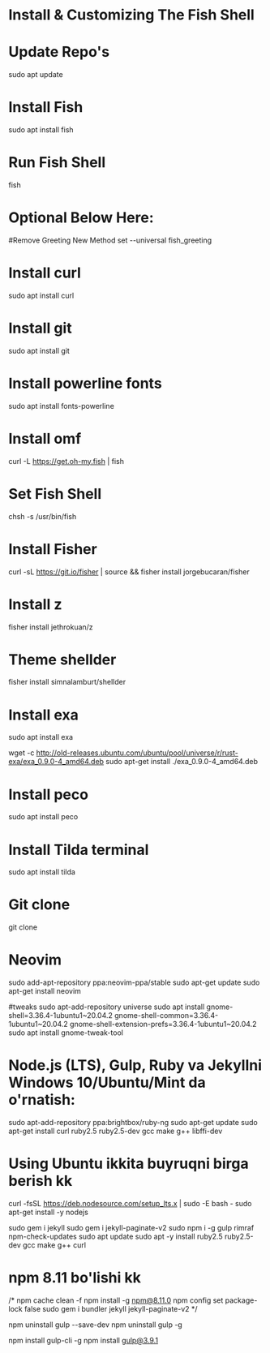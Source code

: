# Install & Customizing The Fish Shell

# Update Repo's
sudo apt update

# Install Fish
sudo apt install fish

# Run Fish Shell
fish

# Optional Below Here:

#Remove Greeting New Method
set --universal fish_greeting

# Install curl
sudo apt install curl

# Install git
sudo apt install git

# Install powerline fonts
sudo apt install fonts-powerline

# Install omf
curl -L https://get.oh-my.fish | fish

# Set Fish Shell
chsh -s /usr/bin/fish

# Install Fisher
curl -sL https://git.io/fisher | source && fisher install jorgebucaran/fisher

# Install z
fisher install jethrokuan/z

# Theme shellder
fisher install simnalamburt/shellder

# Install exa
sudo apt install exa

wget -c http://old-releases.ubuntu.com/ubuntu/pool/universe/r/rust-exa/exa_0.9.0-4_amd64.deb
sudo apt-get install ./exa_0.9.0-4_amd64.deb

# Install peco
sudo apt install peco

# Install Tilda terminal
sudo apt install tilda

# Git clone
git clone 

# Neovim
sudo add-apt-repository ppa:neovim-ppa/stable
sudo apt-get update
sudo apt-get install neovim

#tweaks
sudo apt-add-repository universe
sudo apt install gnome-shell=3.36.4-1ubuntu1~20.04.2 gnome-shell-common=3.36.4-1ubuntu1~20.04.2 gnome-shell-extension-prefs=3.36.4-1ubuntu1~20.04.2
sudo apt install gnome-tweak-tool

# Node.js (LTS), Gulp, Ruby va Jekyllni Windows 10/Ubuntu/Mint da o'rnatish:
sudo apt-add-repository ppa:brightbox/ruby-ng
sudo apt-get update
sudo apt-get install curl ruby2.5 ruby2.5-dev gcc make g++ libffi-dev

# Using Ubuntu ikkita buyruqni birga berish kk
curl -fsSL https://deb.nodesource.com/setup_lts.x | sudo -E bash - 
sudo apt-get install -y nodejs

sudo gem i jekyll
sudo gem i jekyll-paginate-v2
sudo npm i -g gulp rimraf npm-check-updates
sudo apt update
sudo apt -y install ruby2.5 ruby2.5-dev gcc make g++ curl 

# npm 8.11 bo'lishi kk
/*
npm cache clean -f
npm install -g npm@8.11.0
npm config set package-lock false
sudo gem i bundler jekyll jekyll-paginate-v2
*/

npm uninstall gulp --save-dev
npm uninstall gulp -g

npm install gulp-cli -g
npm install gulp@3.9.1
